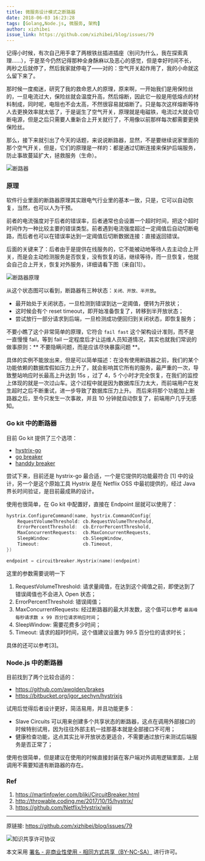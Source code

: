 ```yaml
---
title: 微服务设计模式之断路器
date: 2018-06-03 16:23:28
tags: [Golang,Node.js, 微服务, 架构]
author: xizhibei
issue_link: https://github.com/xizhibei/blog/issues/79
---
```

<!-- en_title: microservice-design-pattern-circuitbraker -->

记得小时候，有次自己用手拿了两根铁丝插进插座（别问为什么，我在探索真理……），于是至今仍然记得那种全身酥麻以及恶心的感觉，但是幸好时间不长，两秒之后就停了，然后我家就停电了——对的：空气开关起作用了，我的小命就这么留下来了。

<!-- more -->

那时候一度痴迷，研究了我的救命恩人的原理，原来啊，一开始我们是用保险丝的，一旦电流过大，保险丝就会温度升高，然后熔断，因此它一般是用低熔点的材料制成，同时呢，电阻也不会太高，不然很容易就熔断了。只是每次这样熔断等待人去更换效率就太低了，于是诞生了空气开关，原理就是电磁铁，电流过大就会切断电源，但是之后只需要人重新合上开关就行了，不用像以前那样每次都需要更换保险丝。

那么，接下来就引出了今天的话题，来说说断路器，显然，不是要继续说家里面的那个空气开关，但是，它们的原理是一样的：都是通过切断连接来保护后端服务，防止事故蔓延扩大，拯救服务（生命）。

![断路器](https://xizhibei.github.io/media/15270876869993/15280107601120.jpg)


### 原理
软件行业里面的断路器原理其实跟电气行业里的基本一致，只是，它可以自动恢复，当然，也可以人为干预。

前者的电流强度对于后者的错误率，后者通常也会设置一个超时时间，把这个超时时间作为一种比较主要的错误类型。前者遇到电流强度超过一定阈值后自动切断电路，而后者也可以在错误率达到一定阈值后切断数据连接：直接返回错误。

后面的关键来了：后者由于是提供在线服务的，它不能被动地等待人去主动合上开关，而是会主动检测服务是否恢复，没有恢复的话，继续等待，而一旦恢复，他就会自己合上开关，恢复对外服务，详细请看下图（来自[1]）。

![断路器原理](https://xizhibei.github.io/media/15270876869993/15280108056665.jpg)

从这个状态图可以看到，断路器有三种状态：` 关闭、开放、半开放 `。

- 最开始处于关闭状态，一旦检测到错误到达一定阈值，便转为开放状；
- 这时候会有个 reset timeout，即开始准备恢复了，转移到半开放状态；
- 尝试放行一部分请求到后端，一旦检测成功便回归到关闭状态，即恢复服务；


不要小瞧了这个非常简单的原理，它符合 `fail fast` 这个架构设计准则，而不是一直慢慢 fail，等到 fail 一定程度后才让运维人员知道情况，其实也就我们常说的做事原则：** 不要隐瞒问题，而是应该尽快暴露问题 **。

具体的实例不能放出来，但是可以简单描述：在没有使用断路器之前，我们的某个功能依赖的数据库假如压力上升了，就会影响其它所有的服务，最严重的一次，导致整站响应时长最高上升达到 15s ，过了 4，5 个小时才完全恢复，在我们的监控上体现的就是一次过山车。这个过程中就是因为数据库压力太大，而前端用户在发生超时之后不断重试，进一步导致了数据库压力上升。
而后来将那个功能加上断路器之后，至今只发生一次事故，并且 10 分钟就自动恢复了，前端用户几乎无感知。

### Go kit 中的断路器
目前 Go kit 提供了三个选项：

- [hystrix-go](github.com/afex/hystrix-go/hystrix)
- [go breaker](github.com/sony/gobreaker)
- [handdy breaker](github.com/streadway/handy/breaker)

尝试下来，目前还是 hystrix-go 最合适，一个是它提供的功能最符合 [1] 中的设计，另一个是这个原始工具 Hystrix 是在 Netflix OSS 中最初提供的，经过 Java 界长时间验证，是目前最成熟的设计。

使用也很简单，在 Go kit 中配置好，直接在 Endpoint 层就可以使用了：

```go
hystrix.ConfigureCommand(name, hystrix.CommandConfig{
	RequestVolumeThreshold: cb.RequestVolumeThreshold,
	ErrorPercentThreshold:  cb.ErrorPercentThreshold,
	MaxConcurrentRequests:  cb.MaxConcurrentRequests,
	SleepWindow:            cb.SleepWindow,
	Timeout:                cb.Timeout,
})

endpoint = circuitbreaker.Hystrix(name)(endpoint)
```

这里的参数需要说明一下

1. RequestVolumeThreshold: 请求量阈值，在达到这个阈值之前，即使达到了错误阈值也不会进入 Open 状态；
2. ErrorPercentThreshold:  错误阈值；
3. MaxConcurrentRequests:  经过断路器的最大并发数，这个值可以参考 ` 最高峰每秒请求数 x 99 百分位请求响应时间 `；
4. SleepWindow:            需要花费多少时间；
5. Timeout:                请求的超时时间，这个值建议设置为 99.5 百分位的请求时长；

具体的还可以参考[3]。

### Node.js 中的断路器

目前找到了两个比较合适的：

- https://github.com/awolden/brakes
- https://bitbucket.org/igor_sechyn/hystrixjs

试用后觉得后者设计更好，简洁易用，并且功能更多：

- Slave Circuits 可以用来创建多个共享状态的断路器，这点在调用外部接口的时候特别试用，因为往往外部主机一挂那基本就是全部接口不可用；
- 健康检查功能，这点其实比半开放状态更适合，不需要通过放行来测试后端服务是否正常了；

使用也很简单，但是建议在使用的时候直接封装在客户端对外调用逻辑里面，上层调用不需要知道有断路器的存在。

### Ref
1. https://martinfowler.com/bliki/CircuitBreaker.html
2. http://throwable.coding.me/2017/10/15/hystrix/
3. https://github.com/Netflix/Hystrix/wiki



***
原链接: https://github.com/xizhibei/blog/issues/79

![知识共享许可协议](https://i.creativecommons.org/l/by-nc-sa/4.0/88x31.png "署名 - 非商业性使用 - 相同方式共享（BY-NC-SA）")

本文采用 [署名 - 非商业性使用 - 相同方式共享（BY-NC-SA）](https://creativecommons.org/licenses/by-nc-sa/4.0/deed.zh) 进行许可。
